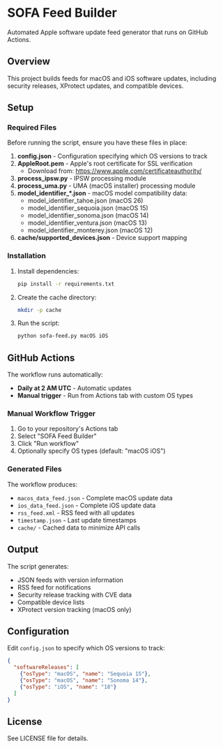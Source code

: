# SOFA Feed Builder

Automated Apple software update feed generator that runs on GitHub Actions.

## Overview

This project builds feeds for macOS and iOS software updates, including security releases, XProtect updates, and compatible devices.

## Setup

### Required Files

Before running the script, ensure you have these files in place:

1. **config.json** - Configuration specifying which OS versions to track
2. **AppleRoot.pem** - Apple's root certificate for SSL verification
   - Download from: https://www.apple.com/certificateauthority/
3. **process_ipsw.py** - IPSW processing module
4. **process_uma.py** - UMA (macOS installer) processing module
5. **model_identifier_*.json** - macOS model compatibility data:
   - model_identifier_tahoe.json (macOS 26)
   - model_identifier_sequoia.json (macOS 15)
   - model_identifier_sonoma.json (macOS 14)
   - model_identifier_ventura.json (macOS 13)
   - model_identifier_monterey.json (macOS 12)
6. **cache/supported_devices.json** - Device support mapping

### Installation

1. Install dependencies:
   ```bash
   pip install -r requirements.txt
   ```

2. Create the cache directory:
   ```bash
   mkdir -p cache
   ```

3. Run the script:
   ```bash
   python sofa-feed.py macOS iOS
   ```

## GitHub Actions

The workflow runs automatically:
- **Daily at 2 AM UTC** - Automatic updates
- **Manual trigger** - Run from Actions tab with custom OS types

### Manual Workflow Trigger

1. Go to your repository's Actions tab
2. Select "SOFA Feed Builder"
3. Click "Run workflow"
4. Optionally specify OS types (default: "macOS iOS")

### Generated Files

The workflow produces:
- `macos_data_feed.json` - Complete macOS update data
- `ios_data_feed.json` - Complete iOS update data
- `rss_feed.xml` - RSS feed with all updates
- `timestamp.json` - Last update timestamps
- `cache/` - Cached data to minimize API calls

## Output

The script generates:
- JSON feeds with version information
- RSS feed for notifications
- Security release tracking with CVE data
- Compatible device lists
- XProtect version tracking (macOS only)

## Configuration

Edit `config.json` to specify which OS versions to track:

```json
{
  "softwareReleases": [
    {"osType": "macOS", "name": "Sequoia 15"},
    {"osType": "macOS", "name": "Sonoma 14"},
    {"osType": "iOS", "name": "18"}
  ]
}
```

## License

See LICENSE file for details.
